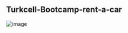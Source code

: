## Turkcell-Bootcamp-rent-a-car

![image](https://user-images.githubusercontent.com/113211889/228918328-cb0eb5e4-368d-416f-a8d4-037d76051bbc.png)



